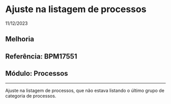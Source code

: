 # Ajuste na listagem de processos
11/12/2023
## Melhoria
## Referência: BPM17551
## Módulo: Processos
***

Ajuste na listagem de processos, que não estava listando o último grupo de categoria de processos.
